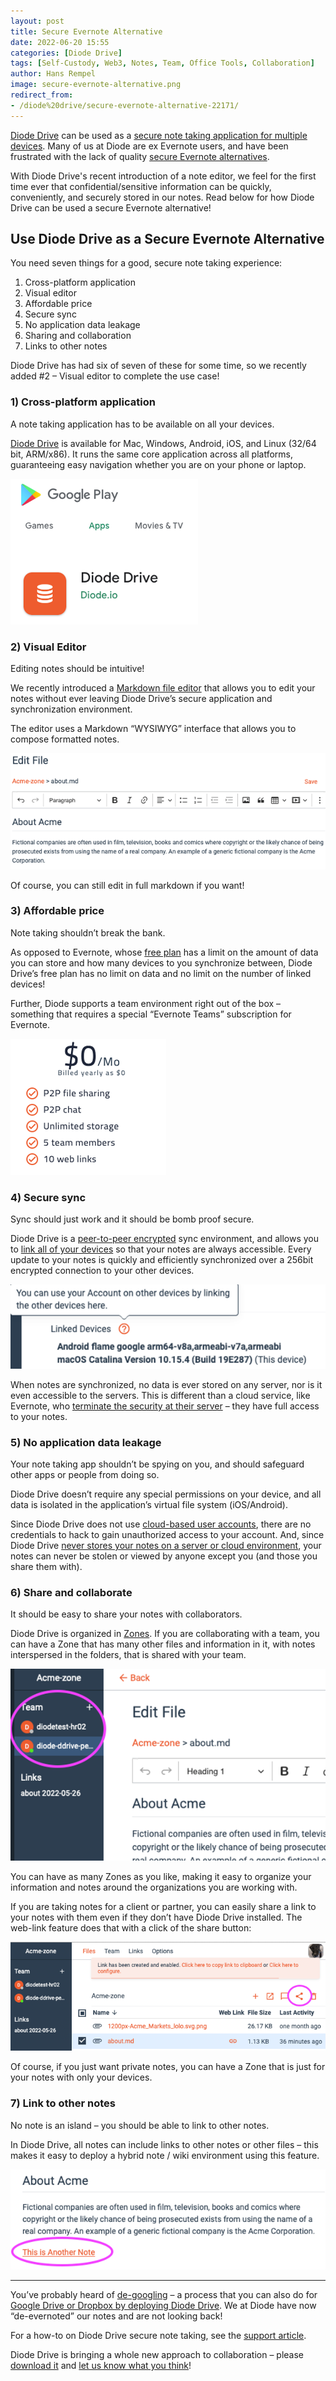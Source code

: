 ```yaml
---
layout: post
title: Secure Evernote Alternative
date: 2022-06-20 15:55
categories: [Diode Drive]
tags: [Self-Custody, Web3, Notes, Team, Office Tools, Collaboration]
author: Hans Rempel
image: secure-evernote-alternative.png
redirect_from:
- /diode%20drive/secure-evernote-alternative-22171/
---
```


[Diode Drive](/solutions/app/) can be used as a [secure note taking application for multiple devices](https://support.diode.io/article/nwoi0x3d67-take-secure-notes-with-diode-drive). Many of us at Diode are ex Evernote users, and have been frustrated with the lack of quality [secure Evernote alternatives](https://dataoverhaulers.com/secure-note-taking-apps/).

With Diode Drive's recent introduction of a note editor, we feel for the first time ever that confidential/sensitive information can be quickly, conveniently, and securely stored in our notes. Read below for how Diode Drive can be used a secure Evernote alternative!

## Use Diode Drive as a Secure Evernote Alternative

You need seven things for a good, secure note taking experience:

1. Cross-platform application
2. Visual editor
3. Affordable price
4. Secure sync
5. No application data leakage
6. Sharing and collaboration
7. Links to other notes

Diode Drive has had six of seven of these for some time, so we recently added #2 – Visual editor to complete the use case! 

### 1)	Cross-platform application

A note taking application has to be available on all your devices. 

[Diode Drive](/download/#app) is available for Mac, Windows, Android, iOS, and Linux (32/64 bit, ARM/x86). It runs the same core application across all platforms, guaranteeing easy navigation whether you are on your phone or laptop.

![](../assets/img/blog/secure-evernote-alternative_playstore.png)

### 2) Visual Editor

Editing notes should be intuitive! 

We recently introduced a [Markdown file editor](https://support.diode.io/article/o6o86kafiy-file-editors) that allows you to edit your notes without ever leaving Diode Drive’s secure application and synchronization environment.

The editor uses a Markdown “WYSIWYG” interface that allows you to compose formatted notes.

![](../assets/img/blog/secure-evernote-alternative_editor.png)

Of course, you can still edit in full markdown if you want!

### 3)	Affordable price

Note taking shouldn’t break the bank. 

As opposed to Evernote, whose [free plan](https://evernote.com/compare-plans) has a limit on the amount of data you can store and how many devices to you synchronize between, Diode Drive’s free plan has no limit on data and no limit on the number of linked devices! 

Further, Diode supports a team environment right out of the box – something that requires a special “Evernote Teams” subscription for Evernote.

![](../assets/img/blog/secure-evernote-alternative_nomad.png)

### 4)	Secure sync

Sync should just work and it should be bomb proof secure. 

Diode Drive is a [peer-to-peer encrypted](https://support.diode.io/article/jieo6utgv9-are-my-communications-via-the-diode-network-encrypted) sync environment, and allows you to [link all of your devices](/diodedrive/diodedriveupdate-linkeddevices-22117/) so that your notes are always accessible. Every update to your notes is quickly and efficiently synchronized over a 256bit encrypted connection to your other devices.

![](../assets/img/blog/secure-evernote-alternative_devices.png)

When notes are synchronized, no data is ever stored on any server, nor is it even accessible to the servers. This is different than a cloud service, like Evernote, who [terminate the security at their server](https://evernote.com/security) – they have full access to your notes.

### 5)	No application data leakage

Your note taking app shouldn’t be spying on you, and should safeguard other apps or people from doing so.

Diode Drive doesn’t require any special permissions on your device, and all data is isolated in the application’s virtual file system (iOS/Android). 

Since Diode Drive does not use [cloud-based user accounts](https://support.diode.io/article/l7noragxyj-diode-drive-backup-codes), there are no credentials to hack to gain unauthorized access to your account. And, since Diode Drive [never stores your notes on a server or cloud environment](https://support.diode.io/article/vr156n18cf-is-diodedrive-unlimited-storage), your notes can never be stolen or viewed by anyone except you (and those you share them with).

### 6)	Share and collaborate

It should be easy to share your notes with collaborators.

Diode Drive is organized in [Zones](https://support.diode.io/article/k1diuzadd8-create-your-first-zone). If you are collaborating with a team, you can have a Zone that has many other files and information in it, with notes interspersed in the folders, that is shared with your team.

![](../assets/img/blog/secure-evernote-alternative_team.png)

You can have as many Zones as you like, making it easy to organize your information and notes around the organizations you are working with. 

If you are taking notes for a client or partner, you can easily share a link to your notes with them even if they don’t have Diode Drive installed. The web-link feature does that with a click of the share button:

![](../assets/img/blog/secure-evernote-alternative_link.png)

Of course, if you just want private notes, you can have a Zone that is just for your notes with only your devices.

### 7)	Link to other notes

No note is an island – you should be able to link to other notes.

In Diode Drive, all notes can include links to other notes or other files – this makes it easy to deploy a hybrid note / wiki environment using this feature.

![](../assets/img/blog/secure-evernote-alternative_othernotes.png)

---

You’ve probably heard of [de-googling](https://www.reddit.com/r/degoogle/) – a process that you can also do for [Google Drive or Dropbox by deploying Diode Drive](/web3/diode%20drive/decentralized-dropbox-alternative-22140/). We at Diode have now “de-evernoted” our notes and are not looking back! 

For a how-to on Diode Drive secure note taking, see the [support article](https://support.diode.io/article/nwoi0x3d67-take-secure-notes-with-diode-drive).

Diode Drive is bringing a whole new approach to collaboration – please [download it](/download/) and [let us know what you think](https://t.me/diode_chain)!
